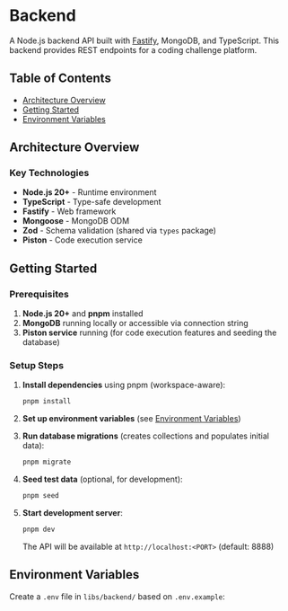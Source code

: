 # Backend

A Node.js backend API built with [Fastify](https://fastify.dev/), MongoDB, and TypeScript. This backend provides REST endpoints for a coding challenge platform.

## Table of Contents

- [Architecture Overview](#architecture-overview)
- [Getting Started](#getting-started)
- [Environment Variables](#environment-variables)

## Architecture Overview

### Key Technologies

- **Node.js 20+** - Runtime environment
- **TypeScript** - Type-safe development
- **Fastify** - Web framework
- **Mongoose** - MongoDB ODM
- **Zod** - Schema validation (shared via `types` package)
- **Piston** - Code execution service

## Getting Started

### Prerequisites

1. **Node.js 20+** and **pnpm** installed
2. **MongoDB** running locally or accessible via connection string
3. **Piston service** running (for code execution features and seeding the database)

### Setup Steps

1. **Install dependencies** using pnpm (workspace-aware):

   ```bash
   pnpm install
   ```

2. **Set up environment variables** (see [Environment Variables](#environment-variables))

3. **Run database migrations** (creates collections and populates initial data):

   ```bash
   pnpm migrate
   ```

4. **Seed test data** (optional, for development):

   ```bash
   pnpm seed
   ```

5. **Start development server**:

   ```bash
   pnpm dev
   ```

   The API will be available at `http://localhost:<PORT>` (default: 8888)

## Environment Variables

Create a `.env` file in `libs/backend/` based on `.env.example`:
